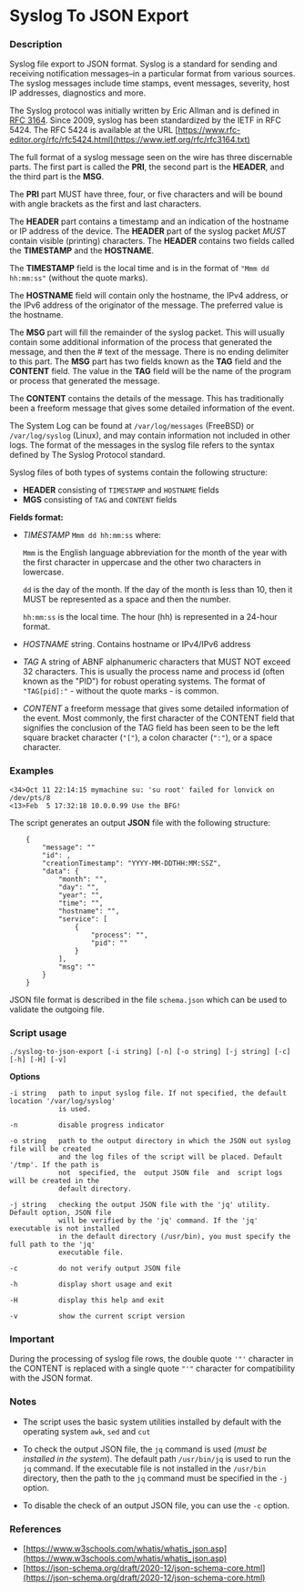 # Syslog To JSON Export

### Description

Syslog file export to JSON format. Syslog is a standard for sending and receiving notification messages–in a particular format from various sources. The syslog messages include time stamps, event messages, severity, host IP addresses, diagnostics and more.

The Syslog protocol was initially written by Eric Allman and is defined in [RFC 3164](https://www.ietf.org/rfc/rfc3164.txt). Since 2009, syslog has been standardized by the IETF in RFC 5424. The RFC 5424 is available at the URL  [https://www.rfc-editor.org/rfc/rfc5424.html](https://www.ietf.org/rfc/rfc3164.txt)

The full format of a syslog message seen on the wire has three discernable parts. The first part is called the **PRI**, the second part is the **HEADER**, and the third part is the **MSG**.

The **PRI** part MUST have three, four, or five characters and will be bound with angle brackets as the first and last characters.

The **HEADER** part contains a timestamp and an indication of the hostname or IP address of the device. The **HEADER** part of the syslog packet *MUST* contain visible (printing) characters. The **HEADER** contains two fields called the **TIMESTAMP** and the **HOSTNAME**.

The **TIMESTAMP** field is the local time and is in the format of `"Mmm dd hh:mm:ss"` (without the quote marks).

The **HOSTNAME** field will contain only the hostname, the IPv4 address, or the IPv6 address of the originator of the message. The preferred value is the hostname.

The **MSG** part will fill the remainder of the syslog packet. This will usually contain some additional information of the process that generated the message, and then the # text of the message. There is no ending delimiter to this part. The **MSG** part has two fields known as the **TAG** field and the **CONTENT** field. The value in the **TAG** field will be the name of the program or process that generated the message.

The **CONTENT** contains the details of the message. This has traditionally been a freeform message that gives some detailed information of the event.

The System Log can be found at `/var/log/messages` (FreeBSD) or `/var/log/syslog` (Linux), and may contain information not included in other logs. The format of the messages in the syslog file refers to the syntax defined by The Syslog Protocol standard.

Syslog files of both types of systems contain the following structure:

- **HEADER**  consisting of `TIMESTAMP` and `HOSTNAME` fields
- **MGS**     consisting of `TAG` and `CONTENT` fields

**Fields format:**

* *TIMESTAMP* `Mmm dd hh:mm:ss` where:

    `Mmm` is the English language abbreviation for the month of the year with the first character in uppercase and the other two characters in lowercase.
    
    `dd` is the day of the month.  If the day of the month is less than 10, then it MUST be represented as a space and then the number.
    
    `hh:mm:ss` is the local time. The hour (hh) is represented in a 24-hour format.

* *HOSTNAME* string. Contains hostname or IPv4/IPv6 address

* *TAG* A string of ABNF alphanumeric characters that MUST NOT exceed 32 characters. This is usually the process name and process id (often known as the "PID") for robust operating systems. The format of `"TAG[pid]:"` - without the quote marks - is common.

* *CONTENT* a freeform message that gives some detailed information of the event. Most commonly, the first character of the CONTENT field that signifies the conclusion of the TAG field has been seen to be the left square bracket character (`"["`), a colon character (`":"`), or a space character.

### Examples

```
<34>Oct 11 22:14:15 mymachine su: 'su root' failed for lonvick on /dev/pts/8
<13>Feb  5 17:32:18 10.0.0.99 Use the BFG!
```

The script generates an output **JSON** file with the following structure:

```
    {
        "message": ""
        "id": ,
        "creationTimestamp": "YYYY-MM-DDTHH:MM:SSZ",
        "data": {
            "month": "",
            "day": "",
            "year": "",
            "time": "",
            "hostname": "",
            "service": [
                {
                    "process": "",
                    "pid": ""
                }
            ],
            "msg": ""
        }
    }
```

JSON file format is described in the file `schema.json` which can be used to validate the outgoing file.

### Script usage

```
./syslog-to-json-export [-i string] [-n] [-o string] [-j string] [-c] [-h] [-H] [-v]
```
**Options**

```
-i string   path to input syslog file. If not specified, the default location '/var/log/syslog'
            is used.

-n          disable progress indicator

-o string   path to the output directory in which the JSON out syslog file will be created
            and the log files of the script will be placed. Default '/tmp'. If the path is
            not  specified, the  output JSON file  and  script logs will be created in the
            default directory.

-j string   checking the output JSON file with the 'jq' utility. Default option, JSON file
            will be verified by the 'jq' command. If the 'jq' executable is not installed
            in the default directory (/usr/bin), you must specify the full path to the 'jq'
            executable file.

-c          do not verify output JSON file

-h          display short usage and exit

-H          display this help and exit

-v          show the current script version
```

### Important

During the processing of syslog file rows, the double quote `'"'` character in the CONTENT is replaced with a single quote `"'"` character for compatibility with the JSON format.

### Notes

* The script uses the basic system utilities installed by default with the operating system `awk`, `sed` and `cut`

* To check the output JSON file, the `jq` command is used (*must be installed in the system*). The default path `/usr/bin/jq` is used to run the `jq` command. If the executable file is not installed in the `/usr/bin` directory, then the path to the `jq` command must be specified in the `-j` option.

* To disable the check of an output JSON file, you can use the `-c` option.

### References

* [https://www.w3schools.com/whatis/whatis_json.asp](https://www.w3schools.com/whatis/whatis_json.asp)
* [https://json-schema.org/draft/2020-12/json-schema-core.html](https://json-schema.org/draft/2020-12/json-schema-core.html)
